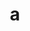 ---
layout: cake
title:  a
type: cake
comic: cake_64.png
name: State Capitol
hovertext: heh heh
next: 65
prev: 63
---
